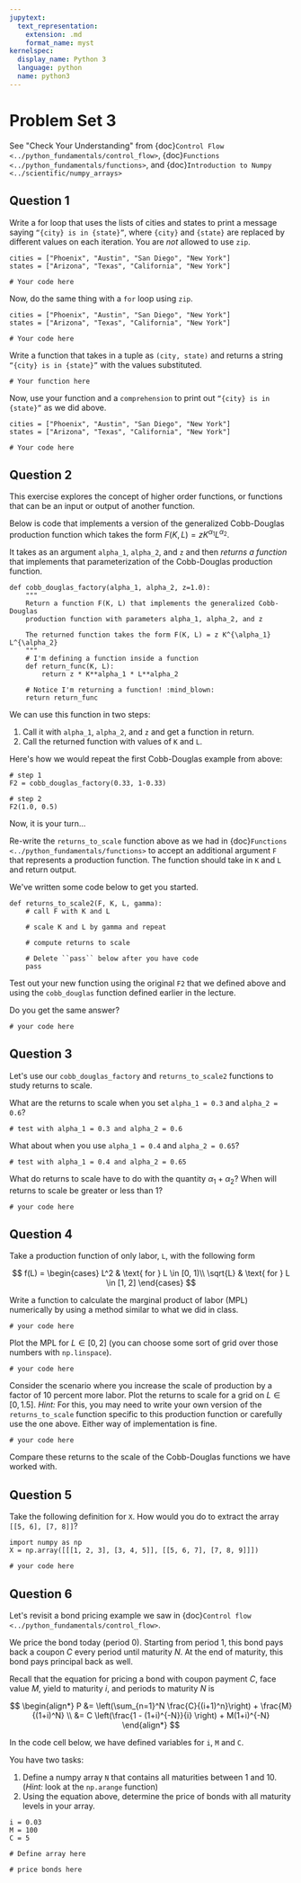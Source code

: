 ```yaml
---
jupytext:
  text_representation:
    extension: .md
    format_name: myst
kernelspec:
  display_name: Python 3
  language: python
  name: python3
---
```


# Problem Set 3

See "Check Your Understanding" from {doc}`Control Flow <../python_fundamentals/control_flow>`, {doc}`Functions <../python_fundamentals/functions>`, and {doc}`Introduction to Numpy <../scientific/numpy_arrays>`

## Question 1

Write a for loop that uses the lists of cities and states to print a message saying `“{city} is in {state}”`, where `{city}` and `{state}` are replaced by different values on each iteration.  You are *not* allowed to use `zip`.

```{code-cell} python
cities = ["Phoenix", "Austin", "San Diego", "New York"]
states = ["Arizona", "Texas", "California", "New York"]

# Your code here
```

Now, do the same thing with a `for` loop using `zip`.

```{code-cell} python
cities = ["Phoenix", "Austin", "San Diego", "New York"]
states = ["Arizona", "Texas", "California", "New York"]

# Your code here
```

Write a function that takes in a tuple as `(city, state)` and returns a string  `“{city} is in {state}”` with the values substituted.

```{code-cell} python
# Your function here
```

Now, use your function and a `comprehension` to print out `“{city} is in {state}”` as we did above.

```{code-cell} python
cities = ["Phoenix", "Austin", "San Diego", "New York"]
states = ["Arizona", "Texas", "California", "New York"]

# Your code here
```

## Question 2

This exercise explores the concept of higher order functions, or functions
that can be an input or output of another function.

Below is code that implements a version of the generalized Cobb-Douglas production function which takes the form $F(K, L) = z K^{\alpha_1} L^{\alpha_2}$.

It takes as an argument `alpha_1`, `alpha_2`, and `z` and then
*returns a function* that implements that parameterization of the
Cobb-Douglas production function.

```{code-cell} python
def cobb_douglas_factory(alpha_1, alpha_2, z=1.0):
    """
    Return a function F(K, L) that implements the generalized Cobb-Douglas
    production function with parameters alpha_1, alpha_2, and z

    The returned function takes the form F(K, L) = z K^{\alpha_1} L^{\alpha_2}
    """
    # I'm defining a function inside a function
    def return_func(K, L):
        return z * K**alpha_1 * L**alpha_2

    # Notice I'm returning a function! :mind_blown:
    return return_func
```

We can use this function in two steps:

1. Call it with `alpha_1`, `alpha_2`, and `z` and get a function in return.
1. Call the returned function with values of `K` and `L`.

Here's how we would repeat the first Cobb-Douglas example from above:

```{code-cell} python
# step 1
F2 = cobb_douglas_factory(0.33, 1-0.33)

# step 2
F2(1.0, 0.5)
```

Now, it is your turn...

Re-write the `returns_to_scale` function above as we had in {doc}`Functions <../python_fundamentals/functions>` to accept an additional argument
`F` that represents a production function. The function should take in `K` and `L`
and return output.

We've written some code below to get you started.

```{code-cell} python
def returns_to_scale2(F, K, L, gamma):
    # call F with K and L

    # scale K and L by gamma and repeat

    # compute returns to scale

    # Delete ``pass`` below after you have code
    pass
```

Test out your new function using the original `F2` that we defined above and
using the `cobb_douglas` function defined earlier in the lecture.

Do you get the same answer?

```{code-cell} python
# your code here
```

## Question 3

Let's use our `cobb_douglas_factory` and `returns_to_scale2` functions
to study returns to scale.

What are the returns to scale when you set `alpha_1 = 0.3` and `alpha_2 = 0.6`?

```{code-cell} python
# test with alpha_1 = 0.3 and alpha_2 = 0.6
```

What about when you use `alpha_1 = 0.4` and `alpha_2 = 0.65`?

```{code-cell} python
# test with alpha_1 = 0.4 and alpha_2 = 0.65
```

What do returns to scale have to do with the quantity $\alpha_1 + \alpha_2$? When will returns to scale be greater or less than 1?

```{code-cell} python
# your code here
```

## Question 4

Take a production function of only labor, `L`, with the following form

$$
f(L) = \begin{cases} L^2 & \text{ for } L \in [0, 1)\\
                    \sqrt{L} & \text{ for } L \in [1, 2]
        \end{cases}
$$

Write a function to calculate the marginal product of labor (MPL) numerically by using a method similar to what we did in class.

```{code-cell} python
# your code here
```

Plot the MPL for $L \in [0,2]$  (you can choose some sort of grid over those numbers with `np.linspace`).

```{code-cell} python
# your code here
```

Consider the scenario where you increase the scale of production by a factor of 10 percent more labor. Plot the returns to scale for a grid on $L \in [0, 1.5]$.
*Hint:* For this, you may need to write your own version of the `returns_to_scale` function specific to this production function or carefully use the one above. Either way of implementation is fine.

```{code-cell} python
# your code here
```

Compare these returns to the scale of the Cobb-Douglas functions we have worked with.

## Question 5

Take the following definition for `X`. How would you do to extract the array `[[5, 6], [7, 8]]`?

```{code-cell} python
import numpy as np
X = np.array([[[1, 2, 3], [3, 4, 5]], [[5, 6, 7], [7, 8, 9]]])

# your code here
```

## Question 6

Let's revisit a bond pricing example we saw in {doc}`Control flow <../python_fundamentals/control_flow>`.

We price the bond today (period 0). Starting from period 1, this bond pays back a coupon $C$
every period until maturity $N$. At the end of maturity, this bond pays principal back as well.

Recall that the equation for pricing a bond with coupon payment $C$,
face value $M$, yield to maturity $i$, and periods to maturity
$N$ is

$$
\begin{align*}
    P &= \left(\sum_{n=1}^N \frac{C}{(i+1)^n}\right) + \frac{M}{(1+i)^N} \\
        &= C \left(\frac{1 - (1+i)^{-N}}{i} \right) + M(1+i)^{-N}
\end{align*}
$$

In the code cell below, we have defined variables for `i`, `M` and `C`.

You have two tasks:

1. Define a numpy array `N` that contains all maturities between 1 and 10. (*Hint:* look at the `np.arange` function)
1. Using the equation above, determine the price of bonds with all maturity levels in your array.

```{code-cell} python
i = 0.03
M = 100
C = 5

# Define array here

# price bonds here
```

